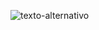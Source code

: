 ![texto-alternativo](![octocat-1691496838977](https://github.com/RevengeXXXtentaction/criando-repositorio/assets/106243959/5eda3924-8233-4c62-8e36-8b74a7e5f62d)
)
